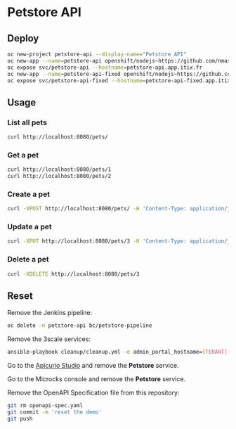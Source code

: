 # Petstore API

## Deploy

```sh
oc new-project petstore-api --display-name="Petstore API"
oc new-app --name=petstore-api openshift/nodejs~https://github.com/nmasse-itix/microcks-workshop.git --context-dir=api-backend/nodejs/
oc expose svc/petstore-api --hostname=petstore-api.app.itix.fr
oc new-app --name=petstore-api-fixed openshift/nodejs~https://github.com/nmasse-itix/microcks-workshop.git --context-dir=api-backend/nodejs/ -e RETURN_200_ON_CREATE=true
oc expose svc/petstore-api-fixed --hostname=petstore-api-fixed.app.itix.fr
```

## Usage

### List all pets

```sh
curl http://localhost:8080/pets/
```

### Get a pet

```sh
curl http://localhost:8080/pets/1
curl http://localhost:8080/pets/2
```

### Create a pet

```sh
curl -XPOST http://localhost:8080/pets/ -H 'Content-Type: application/json' -d '{"name":"Raspoutine","tag":"dog"}'
```

### Update a pet

```sh
curl -XPUT http://localhost:8080/pets/3 -H 'Content-Type: application/json' -d '{"id":3,"name":"Daisy","tag":"turtle"}'
```

### Delete a pet

```sh
curl -XDELETE http://localhost:8080/pets/3
```

## Reset

Remove the Jenkins pipeline:

```sh
oc delete -n petstore-api bc/petstore-pipeline
```

Remove the 3scale services:

```sh
ansible-playbook cleanup/cleanup.yml -e admin_portal_hostname=[TENANT]-admin.3scale.net -e threescale_token=[REDACTED]
```

Go to the [Apicurio Studio](https://apicurio-studio.app.itix.fr/apis) and remove the **Petstore** service.

Go to the Microcks console and remove the **Petstore** service.

Remove the OpenAPI Specification file from this repository:

```sh
git rm openapi-spec.yaml
git commit -m 'reset the demo'
git push
```
